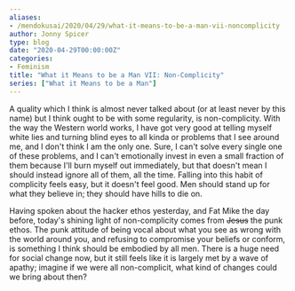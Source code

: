 ```yaml
---
aliases:
- /mendokusai/2020/04/29/what-it-means-to-be-a-man-vii-noncomplicity
author: Jonny Spicer
type: blog
date: "2020-04-29T00:00:00Z"
categories:
- Feminism
title: "What it Means to be a Man VII: Non-Complicity"
series: ["What it Means to be a Man"]
---
```

A quality which I think is almost never talked about (or at least never by this name) but I think ought to be with some regularity, is non-complicity. With the way the Western world works,
I have got very good at telling myself white lies and turning blind eyes to all kinda or problems that I see around me, and I don't think I am the only one. Sure, I can't solve every single
one of these problems, and I can't emotionally invest in even a small fraction of them because I'll burn myself out immediately, but that doesn't mean I should instead ignore all of them,
all the time. Falling into this habit of complicity feels easy, but it doesn't feel good. Men should stand up for what they believe in; they should have hills to die on.

Having spoken about the hacker ethos yesterday, and Fat Mike the day before, today's shining light of non-complicity comes from ~~Jesus~~ the punk ethos. The punk attitude of being vocal
about what you see as wrong with the world around you, and refusing to compromise your beliefs or conform, is something I think should be embodied by all men. There is a huge need for
social change now, but it still feels like it is largely met by a wave of apathy; imagine if we were all non-complicit, what kind of changes could we bring about then?
